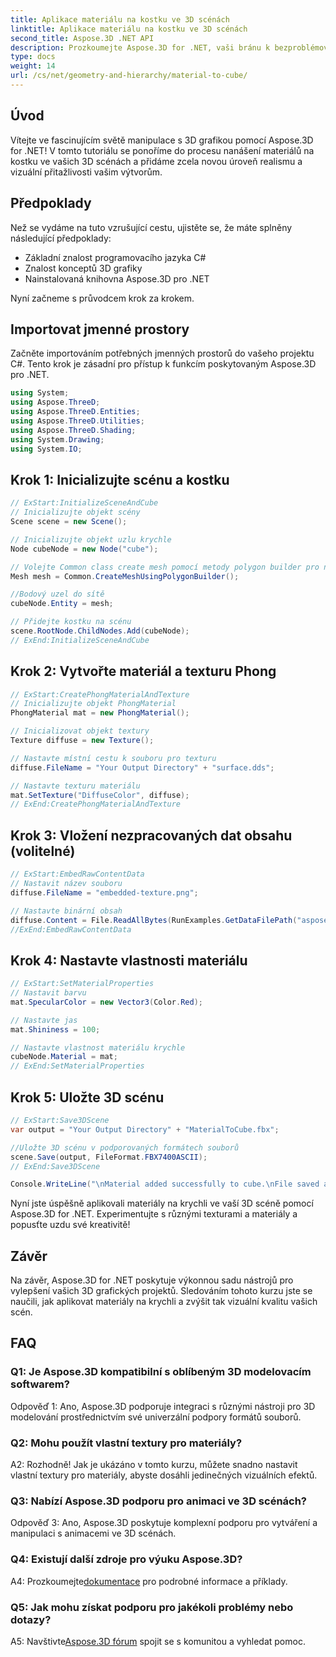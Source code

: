 ```yaml
---
title: Aplikace materiálu na kostku ve 3D scénách
linktitle: Aplikace materiálu na kostku ve 3D scénách
second_title: Aspose.3D .NET API
description: Prozkoumejte Aspose.3D for .NET, vaši bránu k bezproblémové manipulaci s 3D grafikou. Aplikujte materiály bez námahy, zvyšte realističnost a pozvedněte své projekty.
type: docs
weight: 14
url: /cs/net/geometry-and-hierarchy/material-to-cube/
---
```

## Úvod

Vítejte ve fascinujícím světě manipulace s 3D grafikou pomocí Aspose.3D for .NET! V tomto tutoriálu se ponoříme do procesu nanášení materiálů na kostku ve vašich 3D scénách a přidáme zcela novou úroveň realismu a vizuální přitažlivosti vašim výtvorům.

## Předpoklady

Než se vydáme na tuto vzrušující cestu, ujistěte se, že máte splněny následující předpoklady:

- Základní znalost programovacího jazyka C#
- Znalost konceptů 3D grafiky
- Nainstalovaná knihovna Aspose.3D pro .NET

Nyní začneme s průvodcem krok za krokem.

## Importovat jmenné prostory

Začněte importováním potřebných jmenných prostorů do vašeho projektu C#. Tento krok je zásadní pro přístup k funkcím poskytovaným Aspose.3D pro .NET.

```csharp
using System;
using Aspose.ThreeD;
using Aspose.ThreeD.Entities;
using Aspose.ThreeD.Utilities;
using Aspose.ThreeD.Shading;
using System.Drawing;
using System.IO;
```

## Krok 1: Inicializujte scénu a kostku

```csharp
// ExStart:InitializeSceneAndCube
// Inicializujte objekt scény
Scene scene = new Scene();

// Inicializujte objekt uzlu krychle
Node cubeNode = new Node("cube");

// Volejte Common class create mesh pomocí metody polygon builder pro nastavení instance mesh
Mesh mesh = Common.CreateMeshUsingPolygonBuilder();

//Bodový uzel do sítě
cubeNode.Entity = mesh;

// Přidejte kostku na scénu
scene.RootNode.ChildNodes.Add(cubeNode);
// ExEnd:InitializeSceneAndCube
```

## Krok 2: Vytvořte materiál a texturu Phong

```csharp
// ExStart:CreatePhongMaterialAndTexture
// Inicializujte objekt PhongMaterial
PhongMaterial mat = new PhongMaterial();

// Inicializovat objekt textury
Texture diffuse = new Texture();

// Nastavte místní cestu k souboru pro texturu
diffuse.FileName = "Your Output Directory" + "surface.dds";

// Nastavte texturu materiálu
mat.SetTexture("DiffuseColor", diffuse);
// ExEnd:CreatePhongMaterialAndTexture
```

## Krok 3: Vložení nezpracovaných dat obsahu (volitelné)

```csharp
// ExStart:EmbedRawContentData
// Nastavit název souboru
diffuse.FileName = "embedded-texture.png";

// Nastavte binární obsah
diffuse.Content = File.ReadAllBytes(RunExamples.GetDataFilePath("aspose-logo.jpg"));
//ExEnd:EmbedRawContentData
```

## Krok 4: Nastavte vlastnosti materiálu

```csharp
// ExStart:SetMaterialProperties
// Nastavit barvu
mat.SpecularColor = new Vector3(Color.Red);

// Nastavte jas
mat.Shininess = 100;

// Nastavte vlastnost materiálu krychle
cubeNode.Material = mat;
// ExEnd:SetMaterialProperties
```

## Krok 5: Uložte 3D scénu

```csharp
// ExStart:Save3DScene
var output = "Your Output Directory" + "MaterialToCube.fbx";

//Uložte 3D scénu v podporovaných formátech souborů
scene.Save(output, FileFormat.FBX7400ASCII);
// ExEnd:Save3DScene

Console.WriteLine("\nMaterial added successfully to cube.\nFile saved at " + output);
```

Nyní jste úspěšně aplikovali materiály na krychli ve vaší 3D scéně pomocí Aspose.3D for .NET. Experimentujte s různými texturami a materiály a popusťte uzdu své kreativitě!

## Závěr

Na závěr, Aspose.3D for .NET poskytuje výkonnou sadu nástrojů pro vylepšení vašich 3D grafických projektů. Sledováním tohoto kurzu jste se naučili, jak aplikovat materiály na krychli a zvýšit tak vizuální kvalitu vašich scén.

## FAQ

### Q1: Je Aspose.3D kompatibilní s oblíbeným 3D modelovacím softwarem?

Odpověď 1: Ano, Aspose.3D podporuje integraci s různými nástroji pro 3D modelování prostřednictvím své univerzální podpory formátů souborů.

### Q2: Mohu použít vlastní textury pro materiály?

A2: Rozhodně! Jak je ukázáno v tomto kurzu, můžete snadno nastavit vlastní textury pro materiály, abyste dosáhli jedinečných vizuálních efektů.

### Q3: Nabízí Aspose.3D podporu pro animaci ve 3D scénách?

Odpověď 3: Ano, Aspose.3D poskytuje komplexní podporu pro vytváření a manipulaci s animacemi ve 3D scénách.

### Q4: Existují další zdroje pro výuku Aspose.3D?

 A4: Prozkoumejte[dokumentace](https://reference.aspose.com/3d/net/) pro podrobné informace a příklady.

### Q5: Jak mohu získat podporu pro jakékoli problémy nebo dotazy?

A5: Navštivte[Aspose.3D fórum](https://forum.aspose.com/c/3d/18) spojit se s komunitou a vyhledat pomoc.
